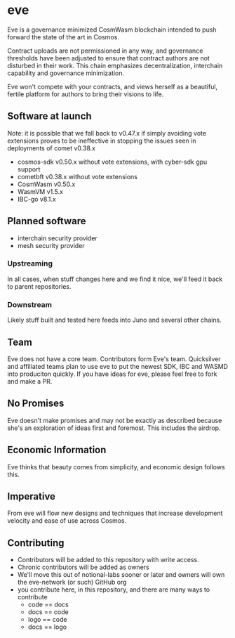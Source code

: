 # eve

Eve is a governance minimized CosmWasm blockchain intended to push forward the state of the art in Cosmos.  

Contract uploads are not permissioned in any way, and governance thresholds have been adjusted to ensure that contract authors are not disturbed in their work.   This chain emphasizes decentralization, interchain capability and governance minimization.  

Eve won't compete with your contracts, and views herself as a beautiful, fertile platform for authors to bring their visions to life. 

## Software at launch

Note: it is possible that we fall back to v0.47.x if simply avoiding vote extensions proves to be ineffective in stopping the issues seen in deployments of comet v0.38.x

* cosmos-sdk v0.50.x without vote extensions, with cyber-sdk gpu support
* cometbft v0.38.x without vote extensions
* CosmWasm v0.50.x
* WasmVM v1.5.x
* IBC-go v8.1.x

## Planned software

* interchain security provider
* mesh security provider

### Upstreaming

In all cases, when stuff changes here and we find it nice, we'll feed it back to parent repositories.

### Downstream

Likely stuff built and tested here feeds into Juno and several other chains.

## Team

Eve does not have a core team.  Contributors form Eve's team.  Quicksilver and affiliated teams plan to use eve to put the newest SDK, IBC and WASMD into produciton quickly.  If you have ideas for eve, please feel free to fork and make a PR.

## No Promises

Eve doesn't make promises and may not be exactly as described because she's an exploration of ideas first and foremost.  This includes the airdrop.  

## Economic Information

Eve thinks that beauty comes from simplicity, and economic design follows this.

## Imperative

From eve will flow new designs and techniques that increase development velocity and ease of use across Cosmos.  

## Contributing

* Contributors will be added to this repository with write access.
* Chronic contributors will be added as owners
* We'll move this out of notional-labs sooner or later and owners will own the eve-network (or such) GitHub org
* you contribute here, in this repository, and there are many ways to contribute
  * code == docs
  * docs == code
  * logo == code
  * docs == logo

